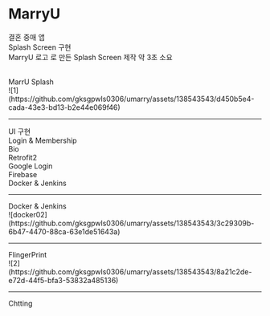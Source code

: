 # MarryU
결혼 중매 앱 <br>
Splash Screen 구현 <br>
MarryU 로고 로 만든 Splash Screen 제작 
약 3초 소요 
<br>
<br>
<div>MarrU Splash</div>
![1](https://github.com/gksgpwls0306/umarry/assets/138543543/d450b5e4-cada-43e3-bd13-b2e44e069f46)


<hr>
UI 구현 <br>
Login & Membership <br>
Bio <br>
Retrofit2 <br>
Google Login <br>
Firebase <br>
Docker & Jenkins


<hr>
Docker & Jenkins <br>
![docker02](https://github.com/gksgpwls0306/umarry/assets/138543543/3c29309b-6b47-4470-88ca-63e1de51643a)


<hr>
FlingerPrint <br>
![2](https://github.com/gksgpwls0306/umarry/assets/138543543/8a21c2de-e72d-44f5-bfa3-53832a485136)



<hr>
Chtting <br>

